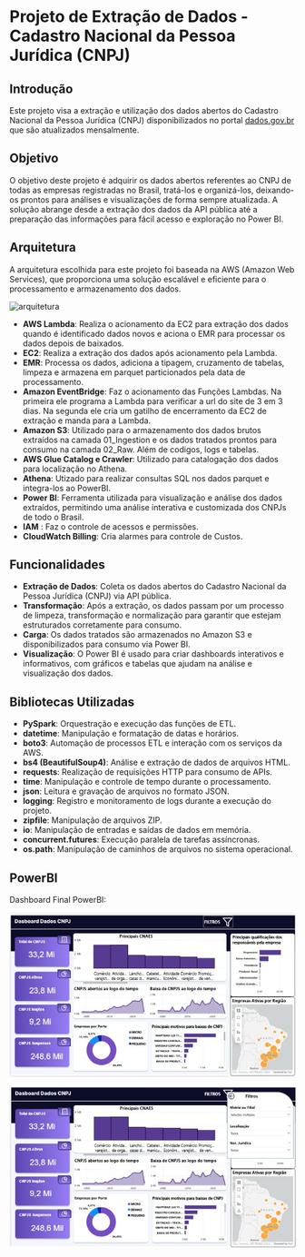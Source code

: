 # Projeto de Extração de Dados - Cadastro Nacional da Pessoa Jurídica (CNPJ)

## Introdução
Este projeto visa a extração e utilização dos dados abertos do Cadastro Nacional da Pessoa Jurídica (CNPJ) disponibilizados no portal [dados.gov.br](https://dados.gov.br/dados/conjuntos-dados/cadastro-nacional-da-pessoa-juridica---cnpj) que são atualizados mensalmente.

## Objetivo
O objetivo deste projeto é adquirir os dados abertos referentes ao CNPJ de todas as empresas registradas no Brasil, tratá-los e organizá-los, deixando-os prontos para análises e visualizações de forma sempre atualizada. A solução abrange desde a extração dos dados da API pública até a preparação das informações para fácil acesso e exploração no Power BI.

## Arquitetura
A arquitetura escolhida para este projeto foi baseada na AWS (Amazon Web Services), que proporciona uma solução escalável e eficiente para o processamento e armazenamento dos dados.

![arquitetura](imgs/arquittura.jpg)

- **AWS Lambda**: Realiza o acionamento da EC2 para extração dos dados quando é identificado dados novos e aciona o EMR para processar os dados depois de baixados.
- **EC2**: Realiza a extração dos dados após acionamento pela Lambda.
- **EMR**: Processa os dados, adiciona a tipagem, cruzamento de tabelas, limpeza e armazena em parquet particionados pela data de processamento.
- **Amazon EventBridge**: Faz o acionamento das Funções Lambdas. Na primeira ele programa a Lambda para verificar a url do site de 3 em 3 dias. Na segunda ele cria um gatilho de encerramento da EC2 de extração e manda para a Lambda.
- **Amazon S3**: Utilizado para o armazenamento dos dados brutos extraídos na camada 01_Ingestion e os dados tratados prontos para consumo na camada 02_Raw. Além de codigos, logs e tabelas.
- **AWS Glue Catalog e Crawler**: Utilizado para catalogação dos dados para localização no Athena.
- **Athena**: Utizado para realizar consultas SQL nos dados parquet e integra-los ao PowerBI.
- **Power BI**: Ferramenta utilizada para visualização e análise dos dados extraídos, permitindo uma análise interativa e customizada dos CNPJs de todo o Brasil.
- **IAM** : Faz o controle de acessos e permissões.
- **CloudWatch Billing**: Cria alarmes para controle de Custos.

## Funcionalidades

- **Extração de Dados**: Coleta os dados abertos do Cadastro Nacional da Pessoa Jurídica (CNPJ) via API pública.
- **Transformação**: Após a extração, os dados passam por um processo de limpeza, transformação e normalização para garantir que estejam estruturados corretamente para consumo.
- **Carga**: Os dados tratados são armazenados no Amazon S3 e disponibilizados para consumo via Power BI.
- **Visualização**: O Power BI é usado para criar dashboards interativos e informativos, com gráficos e tabelas que ajudam na análise e visualização dos dados.

## Bibliotecas Utilizadas

- **PySpark**: Orquestração e execução das funções de ETL.
- **datetime**: Manipulação e formatação de datas e horários.
- **boto3**: Automação de processos ETL e interação com os serviços da AWS.
- **bs4 (BeautifulSoup4)**: Análise e extração de dados de arquivos HTML.
- **requests**: Realização de requisições HTTP para consumo de APIs.
- **time**: Manipulação e controle de tempo durante o processamento.
- **json**: Leitura e gravação de arquivos no formato JSON.
- **logging**: Registro e monitoramento de logs durante a execução do projeto.
- **zipfile**: Manipulação de arquivos ZIP.
- **io**: Manipulação de entradas e saídas de dados em memória.
- **concurrent.futures**: Execução paralela de tarefas assíncronas.
- **os.path**: Manipulação de caminhos de arquivos no sistema operacional.

## PowerBI
Dashboard Final PowerBI:

![PowerBI](imgs/pagina1.jpg) 

![PowerBI](imgs/pagina2.jpg)

